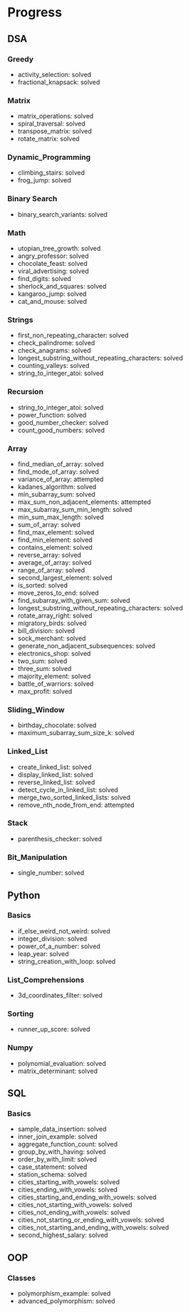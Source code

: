 # Progress

## DSA
### Greedy
- activity_selection: solved
- fractional_knapsack: solved

### Matrix
- matrix_operations: solved
- spiral_traversal: solved
- transpose_matrix: solved
- rotate_matrix: solved

### Dynamic_Programming
- climbing_stairs: solved
- frog_jump: solved

### Binary Search
- binary_search_variants: solved

### Math
- utopian_tree_growth: solved
- angry_professor: solved
- chocolate_feast: solved
- viral_advertising: solved
- find_digits: solved
- sherlock_and_squares: solved
- kangaroo_jump: solved
- cat_and_mouse: solved

### Strings
- first_non_repeating_character: solved
- check_palindrome: solved
- check_anagrams: solved
- longest_substring_without_repeating_characters: solved
- counting_valleys: solved
- string_to_integer_atoi: solved

### Recursion
- string_to_integer_atoi: solved
- power_function: solved
- good_number_checker: solved
- count_good_numbers: solved

### Array
- find_median_of_array: solved
- find_mode_of_array: solved
- variance_of_array: attempted
- kadanes_algorithm: solved
- min_subarray_sum: solved
- max_sum_non_adjacent_elements: attempted
- max_subarray_sum_min_length: solved
- min_sum_max_length: solved
- sum_of_array: solved
- find_max_element: solved
- find_min_element: solved
- contains_element: solved
- reverse_array: solved
- average_of_array: solved
- range_of_array: solved
- second_largest_element: solved
- is_sorted: solved
- move_zeros_to_end: solved
- find_subarray_with_given_sum: solved
- longest_substring_without_repeating_characters: solved
- rotate_array_right: solved
- migratory_birds: solved
- bill_division: solved
- sock_merchant: solved
- generate_non_adjacent_subsequences: solved
- electronics_shop: solved
- two_sum: solved
- three_sum: solved
- majority_element: solved
- battle_of_warriors: solved
- max_profit: solved

### Sliding_Window
- birthday_chocolate: solved
- maximum_subarray_sum_size_k: solved

### Linked_List
- create_linked_list: solved
- display_linked_list: solved
- reverse_linked_list: solved
- detect_cycle_in_linked_list: solved
- merge_two_sorted_linked_lists: solved
- remove_nth_node_from_end: attempted

### Stack
- parenthesis_checker: solved

### Bit_Manipulation
- single_number: solved

## Python
### Basics
- if_else_weird_not_weird: solved
- integer_division: solved
- power_of_a_number: solved
- leap_year: solved
- string_creation_with_loop: solved
### List_Comprehensions
- 3d_coordinates_filter: solved
### Sorting
- runner_up_score: solved
### Numpy
- polynomial_evaluation: solved
- matrix_determinant: solved

## SQL
### Basics
- sample_data_insertion: solved
- inner_join_example: solved
- aggregate_function_count: solved
- group_by_with_having: solved
- order_by_with_limit: solved
- case_statement: solved
- station_schema: solved
- cities_starting_with_vowels: solved
- cities_ending_with_vowels: solved
- cities_starting_and_ending_with_vowels: solved
- cities_not_starting_with_vowels: solved
- cities_not_ending_with_vowels: solved
- cities_not_starting_or_ending_with_vowels: solved
- cities_not_starting_and_ending_with_vowels: solved
- second_highest_salary: solved

## OOP
### Classes
- polymorphism_example: solved
- advanced_polymorphism: solved